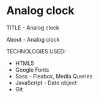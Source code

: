 # Analog clock

TITLE - Analog clock

About - Analog clock

TECHNOLOGIES USED:

- HTML5
- Google Fonts
- Sass - Flexbox, Media Queries
- JavaScript - Date object
- Git
